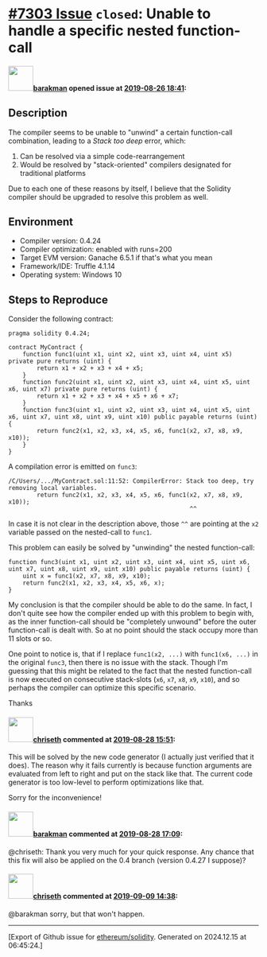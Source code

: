 # [\#7303 Issue](https://github.com/ethereum/solidity/issues/7303) `closed`: Unable to handle a specific nested function-call

#### <img src="https://avatars.githubusercontent.com/u/7003246?v=4" width="50">[barakman](https://github.com/barakman) opened issue at [2019-08-26 18:41](https://github.com/ethereum/solidity/issues/7303):

## Description

The compiler seems to be unable to "unwind" a certain function-call combination, leading to a *Stack too deep* error, which:
1. Can be resolved via a simple code-rearrangement
2. Would be resolved by "stack-oriented" compilers designated for traditional platforms

Due to each one of these reasons by itself, I believe that the Solidity compiler should be upgraded to resolve this problem as well.

## Environment

- Compiler version: 0.4.24
- Compiler optimization: enabled with runs=200
- Target EVM version: Ganache 6.5.1 if that's what you mean
- Framework/IDE: Truffle 4.1.14
- Operating system: Windows 10

## Steps to Reproduce

Consider the following contract:
```
pragma solidity 0.4.24;

contract MyContract {
    function func1(uint x1, uint x2, uint x3, uint x4, uint x5) private pure returns (uint) {
        return x1 + x2 + x3 + x4 + x5;
    }
    function func2(uint x1, uint x2, uint x3, uint x4, uint x5, uint x6, uint x7) private pure returns (uint) {
        return x1 + x2 + x3 + x4 + x5 + x6 + x7;
    }
    function func3(uint x1, uint x2, uint x3, uint x4, uint x5, uint x6, uint x7, uint x8, uint x9, uint x10) public payable returns (uint) {
        return func2(x1, x2, x3, x4, x5, x6, func1(x2, x7, x8, x9, x10));
    }
}
```
A compilation error is emitted on `func3`:
```
/C/Users/.../MyContract.sol:11:52: CompilerError: Stack too deep, try removing local variables.
        return func2(x1, x2, x3, x4, x5, x6, func1(x2, x7, x8, x9, x10));
                                                   ^^
```
In case it is not clear in the description above, those `^^` are pointing at the `x2` variable passed on the nested-call to `func1`.

This problem can easily be solved by "unwinding" the nested function-call:
```
function func3(uint x1, uint x2, uint x3, uint x4, uint x5, uint x6, uint x7, uint x8, uint x9, uint x10) public payable returns (uint) {
    uint x = func1(x2, x7, x8, x9, x10);
    return func2(x1, x2, x3, x4, x5, x6, x);
}
```
My conclusion is that the compiler should be able to do the same.
In fact, I don't quite see how the compiler ended up with this problem to begin with, as the inner function-call should be "completely unwound" before the outer function-call is dealt with. So at no point should the stack occupy more than 11 slots or so.

One point to notice is, that if I replace `func1(x2, ...)` with `func1(x6, ...)` in the original `func3`, then there is no issue with the stack. Though I'm guessing that this might be related to the fact that the nested function-call is now executed on consecutive stack-slots (`x6`, `x7`, `x8`, `x9`, `x10`), and so perhaps the compiler can optimize this specific scenario.

Thanks

#### <img src="https://avatars.githubusercontent.com/u/9073706?v=4" width="50">[chriseth](https://github.com/chriseth) commented at [2019-08-28 15:51](https://github.com/ethereum/solidity/issues/7303#issuecomment-525806993):

This will be solved by the new code generator (I actually just verified that it does). The reason why it fails currently is because function arguments are evaluated from left to right and put on the stack like that. The current code generator is too low-level to perform optimizations like that.

Sorry for the inconvenience!

#### <img src="https://avatars.githubusercontent.com/u/7003246?v=4" width="50">[barakman](https://github.com/barakman) commented at [2019-08-28 17:09](https://github.com/ethereum/solidity/issues/7303#issuecomment-525836146):

@chriseth:
Thank you very much for your quick response.
Any chance that this fix will also be applied on the 0.4 branch (version 0.4.27 I suppose)?

#### <img src="https://avatars.githubusercontent.com/u/9073706?v=4" width="50">[chriseth](https://github.com/chriseth) commented at [2019-09-09 14:38](https://github.com/ethereum/solidity/issues/7303#issuecomment-529507258):

@barakman sorry, but that won't happen.


-------------------------------------------------------------------------------



[Export of Github issue for [ethereum/solidity](https://github.com/ethereum/solidity). Generated on 2024.12.15 at 06:45:24.]
